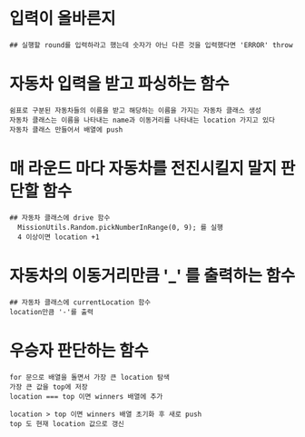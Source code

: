 # 입력이 올바른지
    ## 실행할 round를 입력하라고 했는데 숫자가 아닌 다른 것을 입력했다면 'ERROR' throw

# 자동차 입력을 받고 파싱하는 함수
    쉼표로 구분된 자동차들의 이름을 받고 해당하는 이름을 가지는 자동차 클래스 생성
    자동차 클래스는 이름을 나타내는 name과 이동거리를 나타내는 location 가지고 있다
    자동차 클래스 만들어서 배열에 push

# 매 라운드 마다 자동차를 전진시킬지 말지 판단할 함수
    ## 자동차 클래스에 drive 함수
      MissionUtils.Random.pickNumberInRange(0, 9); 를 실행
      4 이상이면 location +1

# 자동차의 이동거리만큼 '_' 를 출력하는 함수 
    ## 자동차 클래스에 currentLocation 함수 
    location만큼 '-'를 출력 

# 우승자 판단하는 함수
    for 문으로 배열을 돌면서 가장 큰 location 탐색
    가장 큰 값을 top에 저장
    location === top 이면 winners 배열에 추가

    location > top 이면 winners 배열 초기화 후 새로 push
    top 도 현재 location 값으로 갱신

    
    
    

    